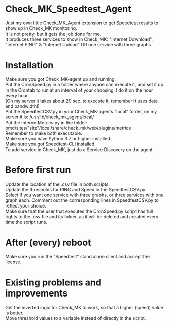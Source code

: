 # Check_MK_Speedtest_Agent
Just my own little Check_MK_Agent extension to get Speedtest results to show up in Check_MK monitoring.<br>
It is not pretty, but it gets the job done for me.<br>
It produces three services to show in Check_MK: "Internet Download", "Internet PING" & "Internet Upload" OR one service with three graphs<br>

# Installation
Make sure you got Check_MK-agent up and running.<br>
Put the CronSpeed.py in a folder where anyone can execute it, and set it up in the Crontab to run at an interval of your choosing, I do it on the hour every hour. <br>
(On my server it takes about 20 sec. to execute it, remember it uses data and bandwidth!)<br>
Put the SpeedtestCSV.py in your Check_MK-agents "local" folder, on my server it is: /usr/lib/check_mk_agent/local/<br>
Put the InternetMetrics.py in the folder: omd/sites/"site"/local/share/check_mk/web/plugins/metrics <br>
Remember to make both executable.<br>
Make sure you have Python 3.7 or higher installed.<br>
Make sure you got Speedtest-CLI installed.<br>
To add service in Check_MK, just do a Service Discovery on the agent.<br>

# Before first run
Update the location af the .csv file in both scripts.<br>
Update the thresholds for PING and Speed in the SpeedtestCSV.py<br>
Select if you want one service with three graphs, or three services with one graph each. Comment out the corresponding lines in SpeedtestCSV.py to reflect your choice.<br>
Make sure that the user that executes the CronSpeed.py script has full rights to the .csv file and its folder, as it will be deleted and created every time the script runs.<br>

# After (every) reboot
Make sure you run the "Speedtest" stand alone client and accept the license.<br>

# Existing problems and improvements
Get the inverted logic for Check_MK to work, so that a higher (speed) value is better. <br>
Move threshold values to a variable instead of directly in the script.<br>
